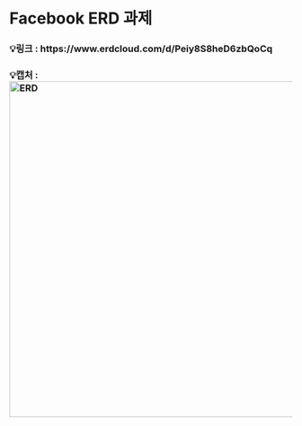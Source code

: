 <h1> Facebook ERD 과제 </h1>

<h3> 💡링크 : https://www.erdcloud.com/d/Peiy8S8heD6zbQoCq </h3>

<h3> 💡캡처 : <img width="598" alt="ERD" src="https://user-images.githubusercontent.com/77691829/179565299-032b93f3-6f10-48b4-9118-50aba401008e.png">

